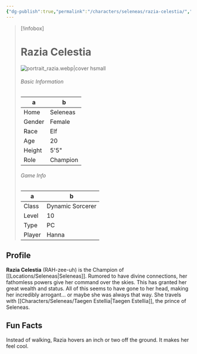 ```yaml
---
{"dg-publish":true,"permalink":"/characters/seleneas/razia-celestia/","pinned":true}
---
```


> [!infobox]
> # Razia Celestia
> ![portrait_razia.webp|cover hsmall](/img/user/z_Assets/portrait_razia.webp)
> ###### Basic Information
> a | b  |
> ---|---|
> Home |Seleneas |
> Gender | Female |
> Race | Elf |
> Age | 20 |
> Height | 5'5" |
> Role | Champion |
> ###### Game Info
> a | b  |
> ---|---|
> Class | Dynamic Sorcerer |
> Level | 10 |
> Type | PC |
> Player | Hanna |


## Profile
**Razia Celestia** (RAH-zee-uh) is the Champion of [[Locations/Seleneas\|Seleneas]]. Rumored to have divine connections, her fathomless powers give her command over the skies. This has granted her great wealth and status. All of this seems to have gone to her head, making her incredibly arrogant... or maybe she was always that way. She travels with [[Characters/Seleneas/Taegen Estellia\|Taegen Estellia]], the prince of Seleneas.

## Fun Facts
Instead of walking, Razia hovers an inch or two off the ground. It makes her feel cool.


